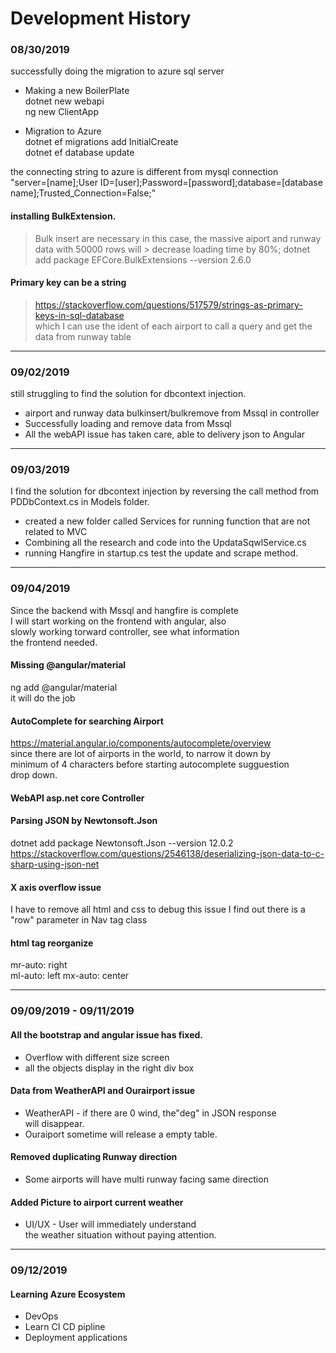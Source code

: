 # Development History

### 08/30/2019
successfully doing the migration to azure sql server
	  

* Making a new BoilerPlate  
   dotnet new webapi  
   ng new ClientApp  

* Migration to Azure  
   dotnet ef migrations add InitialCreate  
   dotnet ef database update  

the connecting string to azure is different from mysql connection  
   "server=[name];User ID=[user];Password=[password];database=[database name];Trusted_Connection=False;"


#### installing BulkExtension.  
>   Bulk insert are necessary in this case, the massive aiport and runway data with 50000 rows will      >   decrease loading time by 80%;
>   dotnet add package EFCore.BulkExtensions --version 2.6.0


#### Primary key can be a string
>   https://stackoverflow.com/questions/517579/strings-as-primary-keys-in-sql-database  
>   which I can use the ident of each airport to call a query and get the data from runway table

---
### 09/02/2019  
   still struggling to find the solution for dbcontext injection.
   
   * airport and runway data bulkinsert/bulkremove from Mssql in controller
   * Successfully loading and remove data from Mssql
   * All the webAPI issue has taken care, able to delivery json to Angular
---

### 09/03/2019
   I find the solution for dbcontext injection by reversing the call method from PDDbContext.cs in
   Models folder.

   * created a new folder called Services for running function that are not related to MVC
   * Combining all the research and code into the UpdataSqwlService.cs
   * running Hangfire in startup.cs  test the update and scrape method.

---

### 09/04/2019
   Since the backend with Mssql and hangfire is complete  
   I will start working on the frontend with angular, also  
   slowly working torward controller, see what information  
   the frontend needed. 


#### Missing @angular/material
   ng add @angular/material  
   it will do the job


#### AutoComplete for searching Airport
   https://material.angular.io/components/autocomplete/overview  
   since there are lot of airports in the world, to narrow it down by  
   minimum of 4 characters before starting autocomplete sugguestion  
   drop down.

#### WebAPI asp.net core Controller
   


#### Parsing JSON by Newtonsoft.Json
   dotnet add package Newtonsoft.Json --version 12.0.2
   https://stackoverflow.com/questions/2546138/deserializing-json-data-to-c-sharp-using-json-net


#### X axis overflow issue
   I have to remove all html and css to debug this issue
   I find out there is a "row" parameter in Nav tag class


#### html tag reorganize
   mr-auto: right  
   ml-auto: left
   mx-auto: center 

---

### 09/09/2019 - 09/11/2019
#### All the bootstrap and angular issue has fixed.
   * Overflow with different size screen  
   * all the objects display in the right div box  
   
   
#### Data from WeatherAPI and Ourairport issue
   * WeatherAPI - if there are 0 wind, the"deg" in JSON response  
   will disappear.  
   * Ouraiport sometime will release a empty table.
   
#### Removed duplicating Runway direction  
   * Some airports will have multi runway facing same direction


#### Added Picture to airport current weather
   * UI/UX - User will immediately understand  
   the weather situation without paying attention.


---

### 09/12/2019

#### Learning Azure Ecosystem
   * DevOps
   * Learn CI CD pipline
   * Deployment applications

